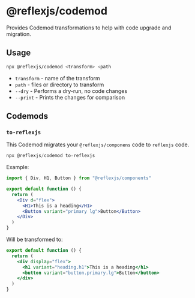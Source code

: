 # @reflexjs/codemod

Provides Codemod transformations to help with code upgrade and migration.

## Usage

```sh
npx @reflexjs/codemod <transform> <path
```

- `transform` - name of the transform
- `path` - files or directory to transform
- `--dry` - Performs a dry-run, no code changes
- `--print` - Prints the changes for comparison

## Codemods

### `to-reflexjs`

This Codemod migrates your `@reflexjs/componens` code to `reflexjs` code.

```js
npx @reflexjs/codemod to-reflexjs
```

Example:

```jsx
import { Div, H1, Button } from "@reflexjs/components"

export default function () {
  return (
    <Div d="flex">
      <H1>This is a heading</H1>
      <Button variant="primary lg">Button</Button>
    </Div>
  )
}
```

Will be transformed to:

```jsx
export default function () {
  return (
    <div display="flex">
      <h1 variant="heading.h1">This is a heading</h1>
      <button variant="button.primary.lg">Button</button>
    </div>
  )
}
```
